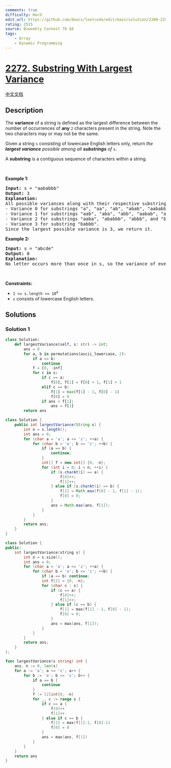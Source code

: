 ```yaml
---
comments: true
difficulty: Hard
edit_url: https://github.com/doocs/leetcode/edit/main/solution/2200-2299/2272.Substring%20With%20Largest%20Variance/README_EN.md
rating: 2515
source: Biweekly Contest 78 Q4
tags:
    - Array
    - Dynamic Programming
---
```


# [2272. Substring With Largest Variance](https://leetcode.com/problems/substring-with-largest-variance)

[中文文档](/solution/2200-2299/2272.Substring%20With%20Largest%20Variance/README.md)

## Description

<p>The <strong>variance</strong> of a string is defined as the largest difference between the number of occurrences of <strong>any</strong> <code>2</code> characters present in the string. Note the two characters may or may not be the same.</p>

<p>Given a string <code>s</code> consisting of lowercase English letters only, return <em>the <strong>largest variance</strong> possible among all <strong>substrings</strong> of</em> <code>s</code>.</p>

<p>A <strong>substring</strong> is a contiguous sequence of characters within a string.</p>

<p>&nbsp;</p>
<p><strong class="example">Example 1:</strong></p>

<pre>
<strong>Input:</strong> s = &quot;aababbb&quot;
<strong>Output:</strong> 3
<strong>Explanation:</strong>
All possible variances along with their respective substrings are listed below:
- Variance 0 for substrings &quot;a&quot;, &quot;aa&quot;, &quot;ab&quot;, &quot;abab&quot;, &quot;aababb&quot;, &quot;ba&quot;, &quot;b&quot;, &quot;bb&quot;, and &quot;bbb&quot;.
- Variance 1 for substrings &quot;aab&quot;, &quot;aba&quot;, &quot;abb&quot;, &quot;aabab&quot;, &quot;ababb&quot;, &quot;aababbb&quot;, and &quot;bab&quot;.
- Variance 2 for substrings &quot;aaba&quot;, &quot;ababbb&quot;, &quot;abbb&quot;, and &quot;babb&quot;.
- Variance 3 for substring &quot;babbb&quot;.
Since the largest possible variance is 3, we return it.
</pre>

<p><strong class="example">Example 2:</strong></p>

<pre>
<strong>Input:</strong> s = &quot;abcde&quot;
<strong>Output:</strong> 0
<strong>Explanation:</strong>
No letter occurs more than once in s, so the variance of every substring is 0.
</pre>

<p>&nbsp;</p>
<p><strong>Constraints:</strong></p>

<ul>
	<li><code>1 &lt;= s.length &lt;= 10<sup>4</sup></code></li>
	<li><code>s</code> consists of lowercase English letters.</li>
</ul>

## Solutions

### Solution 1

<!-- tabs:start -->

```python
class Solution:
    def largestVariance(self, s: str) -> int:
        ans = 0
        for a, b in permutations(ascii_lowercase, 2):
            if a == b:
                continue
            f = [0, -inf]
            for c in s:
                if c == a:
                    f[0], f[1] = f[0] + 1, f[1] + 1
                elif c == b:
                    f[1] = max(f[1] - 1, f[0] - 1)
                    f[0] = 0
                if ans < f[1]:
                    ans = f[1]
        return ans
```

```java
class Solution {
    public int largestVariance(String s) {
        int n = s.length();
        int ans = 0;
        for (char a = 'a'; a <= 'z'; ++a) {
            for (char b = 'a'; b <= 'z'; ++b) {
                if (a == b) {
                    continue;
                }
                int[] f = new int[] {0, -n};
                for (int i = 0; i < n; ++i) {
                    if (s.charAt(i) == a) {
                        f[0]++;
                        f[1]++;
                    } else if (s.charAt(i) == b) {
                        f[1] = Math.max(f[0] - 1, f[1] - 1);
                        f[0] = 0;
                    }
                    ans = Math.max(ans, f[1]);
                }
            }
        }
        return ans;
    }
}
```

```cpp
class Solution {
public:
    int largestVariance(string s) {
        int n = s.size();
        int ans = 0;
        for (char a = 'a'; a <= 'z'; ++a) {
            for (char b = 'a'; b <= 'z'; ++b) {
                if (a == b) continue;
                int f[2] = {0, -n};
                for (char c : s) {
                    if (c == a) {
                        f[0]++;
                        f[1]++;
                    } else if (c == b) {
                        f[1] = max(f[1] - 1, f[0] - 1);
                        f[0] = 0;
                    }
                    ans = max(ans, f[1]);
                }
            }
        }
        return ans;
    }
};
```

```go
func largestVariance(s string) int {
	ans, n := 0, len(s)
	for a := 'a'; a <= 'z'; a++ {
		for b := 'a'; b <= 'z'; b++ {
			if a == b {
				continue
			}
			f := [2]int{0, -n}
			for _, c := range s {
				if c == a {
					f[0]++
					f[1]++
				} else if c == b {
					f[1] = max(f[1]-1, f[0]-1)
					f[0] = 0
				}
				ans = max(ans, f[1])
			}
		}
	}
	return ans
}
```

<!-- tabs:end -->

<!-- end -->
